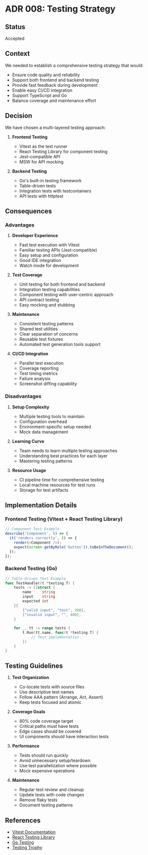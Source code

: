 # ADR 008: Testing Strategy

## Status

Accepted

## Context

We needed to establish a comprehensive testing strategy that would:
- Ensure code quality and reliability
- Support both frontend and backend testing
- Provide fast feedback during development
- Enable easy CI/CD integration
- Support TypeScript and Go
- Balance coverage and maintenance effort

## Decision

We have chosen a multi-layered testing approach:

1. **Frontend Testing**
   - Vitest as the test runner
   - React Testing Library for component testing
   - Jest-compatible API
   - MSW for API mocking

2. **Backend Testing**
   - Go's built-in testing framework
   - Table-driven tests
   - Integration tests with testcontainers
   - API tests with httptest

## Consequences

### Advantages

1. **Developer Experience**
   - Fast test execution with Vitest
   - Familiar testing APIs (Jest-compatible)
   - Easy setup and configuration
   - Good IDE integration
   - Watch mode for development

2. **Test Coverage**
   - Unit testing for both frontend and backend
   - Integration testing capabilities
   - Component testing with user-centric approach
   - API contract testing
   - Easy mocking and stubbing

3. **Maintenance**
   - Consistent testing patterns
   - Shared test utilities
   - Clear separation of concerns
   - Reusable test fixtures
   - Automated test generation tools support

4. **CI/CD Integration**
   - Parallel test execution
   - Coverage reporting
   - Test timing metrics
   - Failure analysis
   - Screenshot diffing capability

### Disadvantages

1. **Setup Complexity**
   - Multiple testing tools to maintain
   - Configuration overhead
   - Environment-specific setup needed
   - Mock data management

2. **Learning Curve**
   - Team needs to learn multiple testing approaches
   - Understanding best practices for each layer
   - Mastering testing patterns

3. **Resource Usage**
   - CI pipeline time for comprehensive testing
   - Local machine resources for test runs
   - Storage for test artifacts

## Implementation Details

### Frontend Testing (Vitest + React Testing Library)
```typescript
// Component Test Example
describe('Component', () => {
  it('renders correctly', () => {
    render(<Component />);
    expect(screen.getByRole('button')).toBeInTheDocument();
  });
});
```

### Backend Testing (Go)
```go
// Table-Driven Test Example
func TestHandler(t *testing.T) {
    tests := []struct {
        name     string
        input    string
        expected int
    }{
        {"valid input", "test", 200},
        {"invalid input", "", 400},
    }
    
    for _, tt := range tests {
        t.Run(tt.name, func(t *testing.T) {
            // Test implementation
        })
    }
}
```

## Testing Guidelines

1. **Test Organization**
   - Co-locate tests with source files
   - Use descriptive test names
   - Follow AAA pattern (Arrange, Act, Assert)
   - Keep tests focused and atomic

2. **Coverage Goals**
   - 80% code coverage target
   - Critical paths must have tests
   - Edge cases should be covered
   - UI components should have interaction tests

3. **Performance**
   - Tests should run quickly
   - Avoid unnecessary setup/teardown
   - Use test parallelization where possible
   - Mock expensive operations

4. **Maintenance**
   - Regular test review and cleanup
   - Update tests with code changes
   - Remove flaky tests
   - Document testing patterns

## References

- [Vitest Documentation](https://vitest.dev/)
- [React Testing Library](https://testing-library.com/docs/react-testing-library/intro/)
- [Go Testing](https://golang.org/pkg/testing/)
- [Testing Trophy](https://kentcdodds.com/blog/write-tests) 
